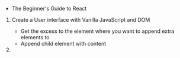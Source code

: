 * The Beginner's Guide to React

1. Create a User interface with Vanilla JavaScript and DOM
    - Get the excess to the element where you want to append extra elements to
    - Append child element with content

2. 